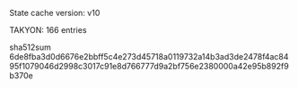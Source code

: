 State cache version: v10

TAKYON: 166 entries

sha512sum 6de8fba3d0d6676e2bbff5c4e273d45718a0119732a14b3ad3de2478f4ac8495f1079046d2998c3017c91e8d766777d9a2bf756e2380000a42e95b892f9b370e
